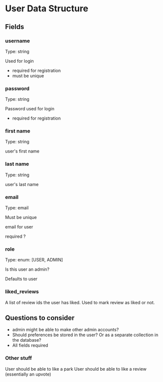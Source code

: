 # User Data Structure #

## Fields ##

### username ###
Type: string

Used for login
- required for registration
- must be unique

### password ###
Type: string

Password used for login
- required for registration

### first name ###
Type: string

user's first name

### last name ###
Type: string

user's last name

### email ###
Type: email

Must be unique

email for user

required ?

### role ###
Type: enum: [USER, ADMIN]

Is this user an admin?

Defaults to user

### liked_reviews ###
A list of review ids the user has liked. Used to mark review as liked or not.


## Questions to consider ##
- admin might be able to make other admin accounts?
- Should preferences be stored in the user? Or as a separate collection in the database?
- All fields required


### Other stuff ###
User should be able to like a park
User should be able to like a review (essentially an upvote)




